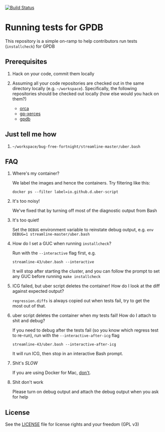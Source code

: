 [![Build Status](https://travis-ci.org/d/bug-free-fortnight.svg?branch=develop)](https://travis-ci.org/d/bug-free-fortnight)

# Running tests for GPDB
This repository is a simple on-ramp to help contributors run tests (`installcheck`) for GPDB

## Prerequisites
1. Hack on your code, commit them locally
1. Assuming all your code repositories are checked out in the same directory
   locally (e.g. `~/workspace`). Specifically, the following repositories
   should be checked out locally (how else would you hack on them?)

   * [orca](https://github.com/greenplum-db/gporca)
   * [gp-xerces](https://github.com/greenplum-db/gp-xerces)
   * [gpdb](https://github.com/greenplum-db/gpdb)

## Just tell me how
1. `~/workspace/bug-free-fortnight/streamline-master/uber.bash`

## FAQ

1. Where's my container?

   We label the images and hence the containers. Try filtering like this:

   ```
   docker ps --filter label=io.github.d.uber-script
   ```

1. It's too noisy!

   We've fixed that by turning off most of the diagnostic output from Bash

1. It's too quiet!

   Set the `DEBUG` environment variable to reinstate debug output, e.g.
   `env DEBUG=1 streamline-master/uber.bash`

1. How do I set a GUC when running `installcheck`?

   Run with the `--interactive` flag first, e.g.
   ```
   streamline-43/uber.bash --interactive
   ```
   It will stop after starting the cluster, and you can follow the prompt to set
   any GUC before running `make installcheck`

1. ICG failed, but uber script deletes the container! How do I look at the diff
   against expected output?

   `regression.diffs` is always copied out when tests fail, try to get the most out of that.

1. uber script deletes the container when my tests fail! How do I attach to shit and debug?

   If you need to debug after the tests fail (so you know which regress test to
   re-run), run with the `--interactive-after-icg` flag
   ```
   streamline-43/uber.bash --interactive-after-icg
   ```
   It will run ICG, then stop in an interactive Bash prompt.

1. Shit's *SLOW*

   If you are using Docker for Mac, [don't](VMware_Fusion.md).

1. Shit don't work

   Please turn on debug output and attach the debug output when you ask for help

## License

See the [LICENSE](LICENSE) file for license rights and your freedom (GPL v3)
